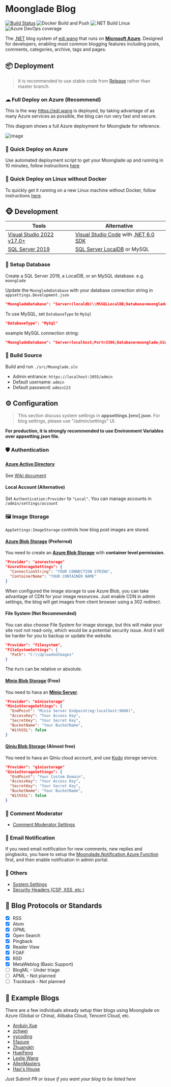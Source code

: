 # Moonglade Blog

[![Build Status](https://dev.azure.com/ediwang/Edi-GitHub/_apis/build/status/EdiWang.Moonglade?branchName=master)](https://dev.azure.com/ediwang/Moonglade%20DevOps/_build/latest?definitionId=68&branchName=master) 
![Docker Build and Push](https://github.com/EdiWang/Moonglade/workflows/Docker%20Build%20and%20Push/badge.svg) 
![.NET Build Linux](https://github.com/EdiWang/Moonglade/workflows/.NET%20Build%20Linux/badge.svg) 
![Azure DevOps coverage](https://img.shields.io/azure-devops/coverage/ediwang/Moonglade%20DevOps/68?label=Unit%20Test%20Coverage)

The [.NET](https://dotnet.microsoft.com/) blog system of [edi.wang](https://edi.wang) that runs on [**Microsoft Azure**](https://azure.microsoft.com/en-us/). Designed for developers, enabling most common blogging features including posts, comments, categories, archive, tags and pages.

## 📦 Deployment

> It is recommended to use stable code from [Release](https://github.com/EdiWang/Moonglade/releases) rather than master branch.

### ☁ Full Deploy on Azure (Recommend)

This is the way https://edi.wang is deployed, by taking advantage of as many Azure services as possible, the blog can run very fast and secure.

This diagram shows a full Azure deployment for Moonglade for reference.

![image](https://blog.ediwangcdn.com/web-assets/ediwang-azure-arch-visio.png)

### 🐋 Quick Deploy on Azure

Use automated deployment script to get your Moonglade up and running in 10 minutes, follow instructions [here](https://github.com/EdiWang/Moonglade/wiki/Quick-Deploy-on-Azure)

### 🐧 Quick Deploy on Linux without Docker

To quickly get it running on a new Linux machine without Docker, follow instructions [here](https://github.com/EdiWang/Moonglade/wiki/Quick-Install-on-Linux-Machine).

## 🐵 Development

Tools | Alternative
--- | ---
[Visual Studio 2022 v17.0+](https://visualstudio.microsoft.com/) | [Visual Studio Code](https://code.visualstudio.com/) with [.NET 6.0 SDK](http://dot.net)
[SQL Server 2019](https://www.microsoft.com/en-us/sql-server/sql-server-2019) | [SQL Server LocalDB](https://docs.microsoft.com/en-us/sql/database-engine/configure-windows/sql-server-express-localdb?view=sql-server-ver15?WT.mc_id=AZ-MVP-5002809) or MySQL

### 💾 Setup Database

Create a SQL Server 2019, a LocalDB, or an MySQL database. e.g. ```moonglade```

Update the `MoongladeDatabase` with your database connection string in `appsettings.Development.json`

```json
"MoongladeDatabase": "Server=(localdb)\\MSSQLLocalDB;Database=moonglade;Trusted_Connection=True;"
```

To use MySQL, set `DatabaseType` to `MySql`

```json
"DatabaseType": "MySql"
```

example MySQL connection string:

```json
"MoongladeDatabase": "Server=localhost;Port=3306;Database=moonglade;Uid=root;Pwd=******;"
```

### 🔨 Build Source

Build and run `./src/Moonglade.sln`
- Admin entrance: `https://localhost:1055/admin`
- Default username: `admin`
- Default password: `admin123`

## ⚙ Configuration

> This section discuss system settings in **appsettings.[env].json**. For blog settings, please use "/admin/settings" UI.

**For production, it is strongly recommended to use Environment Variables over appsetting.json file.**

### 🛡 Authentication

#### [Azure Active Directory](https://azure.microsoft.com/en-us/services/active-directory/)

See [Wiki document](https://github.com/EdiWang/Moonglade/wiki/Use-Azure-Active-Directory-Authentication)

#### Local Account (Alternative)

Set `Authentication:Provider` to `"Local"`. You can manage accounts in `/admin/settings/account`

### 🖼 Image Storage
`AppSettings:ImageStorage` controls how blog post images are stored.

#### [Azure Blob Storage](https://azure.microsoft.com/en-us/services/storage/blobs/) (Preferred)

You need to create an [**Azure Blob Storage**](https://azure.microsoft.com/en-us/services/storage/blobs/) with **container level permission**. 

```json
"Provider": "azurestorage"
"AzureStorageSettings": {
  "ConnectionString": "YOUR CONNECTION STRING",
  "ContainerName": "YOUR CONTAINER NAME"
}
```

When configured the image storage to use Azure Blob, you can take advantage of CDN for your image resources. Just enable CDN in admin settings, the blog will get images from client browser using a 302 redirect.

#### File System (Not Recommended)

You can also choose File System for image storage, but this will make your site root not read-only, which would be a potential security issue. And it will be harder for you to backup or update the website.

```json
"Provider": "filesystem",
"FileSystemSettings": {
  "Path": "C:\\UploadedImages"
}
```
The ```Path``` can be relative or absolute.

#### [Minio Blob Storage](https://min.io/) (Free)

You need to hava an [**Minio Server**](https://docs.min.io/). 

```json
"Provider": "miniostorage"
"MinioStorageSettings": {
  "EndPoint": "Minio Server Endpoint(eg:localhost:9600)",
  "AccessKey": "Your Access Key",
  "SecretKey": "Your Secret Key",
  "BucketName": "Your BucketName",
  "WithSSL": false
}
```

#### [Qiniu Blob Storage](https://qiniu.com/) (Almost free)

You need to hava an Qiniu cloud account, and use [Kodo](https://www.qiniu.com/products/kodo) storage service. 

```json
"Provider": "qiniustorage"
"QiniuStorageSettings": {
  "EndPoint": "Your Custom Domain",
  "AccessKey": "Your Access Key",
  "SecretKey": "Your Secret Key",
  "BucketName": "Your BucketName",
  "WithSSL": false
}
```

### 🤬 Comment Moderator

- [Comment Moderator Settings](https://github.com/EdiWang/Moonglade/wiki/Comment-Moderator-Settings)

### 📧 Email Notification

If you need email notification for new comments, new replies and pingbacks, you have to setup the [Moonglade.Notification Azure Function](https://github.com/EdiWang/Moonglade.Notification) first, and then enable notification in admin portal.

### 🔩 Others

- [System Settings](https://github.com/EdiWang/Moonglade/wiki/System-Settings)
- [Security Headers (CSP, XSS, etc.)](https://github.com/EdiWang/Moonglade/wiki/Security-Headers-(CSP,-XSS,-etc.))

## 🎉 Blog Protocols or Standards

- [X] RSS
- [X] Atom
- [X] OPML
- [X] Open Search
- [X] Pingback
- [X] Reader View
- [X] FOAF
- [X] RSD
- [X] MetaWeblog (Basic Support)
- [ ] BlogML - Under triage
- [ ] APML - Not planned
- [ ] Trackback - Not planned

## 🐼 Example Blogs

There are a few individuals already setup thier blogs using Moonglade on Azure (Global or China), Alibaba Cloud, Tencent Cloud, etc.

- [Anduin Xue](https://anduin.aiursoft.com/)
- [zchwei](https://zchwei.com/)
- [yycoding](https://www.yycoding.xyz/)
- [51azure](https://www.51azure.cloud/)
- [Zhuangkh](https://zhuangkh.com/)
- [HueiFeng](https://blog.stackable.cn/)
- [Leslie Wang](https://lesliewxj.com/)
- [AllenMasters](https://allenmasters.com)
- [Hao's House](https://haxu.dev/)

*Just Submit PR or issue if you want your blog to be listed here*
